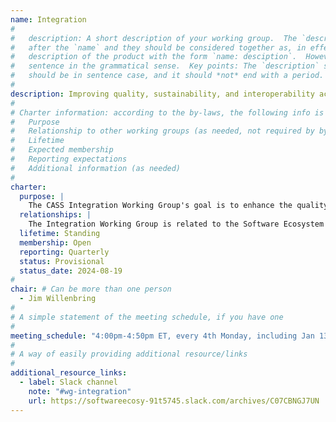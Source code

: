 ```yaml
---
name: Integration
#
#   description: A short description of your working group.  The `description` is always shown immediately 
#   after the `name` and they should be considered together as, in effect constructing a sentence-length 
#   description of the product with the form `name: desciption`.  However it does not need to be a complete 
#   sentence in the grammatical sense.  Key points: The `description` should *not* repeat the `name`, it 
#   should be in sentence case, and it should *not* end with a period.
# 
description: Improving quality, sustainability, and interoperability across the scientific software ecosystem
#
# Charter information: according to the by-laws, the following info is expected:
#   Purpose
#   Relationship to other working groups (as needed, not required by by-laws)
#   Lifetime
#   Expected membership
#   Reporting expectations
#   Additional information (as needed)
#
charter:
  purpose: |
    The CASS Integration Working Group's goal is to enhance the quality, sustainability, efficiency, and interoperability of scientific and AI software. This happens at two levels: (1) ecosystem level – improving how different software products and communities work together (interoperability); and (2) software product level – improving individual libraries and tools within our software portfolios including programming systems, data and visualization, math libraries, tools, and workflows.  Since different product communities have unique needs and development stages, focusing on both the broader ecosystem and specific products is essential for creating a well-integrated software environment.
  relationships: |
    The Integration Working Group is related to the Software Ecosystem Working Group in that both address ecosystem-level concerns. The primary difference is that the latter is focused mostly on connecting the HPC/AI software ecosystem to the user base and improving collaboration across CASS, while the former is conerned more with issues closer to the code itself, such as CI testing at various levels. There are strong synergies where these concerns meet, such as the workflows for communicating and addressing CI failures. In addition, Integration Working Group efforts are often synergistic with the Impact Framework and User-Developer Experience (UDX) working groups.
  lifetime: Standing
  membership: Open
  reporting: Quarterly
  status: Provisional
  status_date: 2024-08-19
#
chair: # Can be more than one person
  - Jim Willenbring
#
# A simple statement of the meeting schedule, if you have one
#
meeting_schedule: "4:00pm-4:50pm ET, every 4th Monday, including Jan 13, 2025"
#
# A way of easily providing additional resource/links
#
additional_resource_links:
  - label: Slack channel
    note: "#wg-integration"
    url: https://softwareecosy-91t5745.slack.com/archives/C07CBNGJ7UN
---
```

